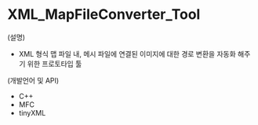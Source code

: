 # XML_MapFileConverter_Tool

(설명)
- XML 형식 맵 파일 내, 메시 파일에 연결된 이미지에 대한 경로 변환을 자동화 해주기 위한 프로토타입 툴

(개발언어 및 API)
- C++
- MFC
- tinyXML
